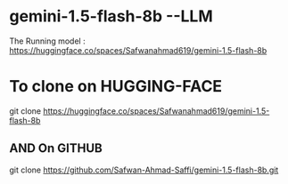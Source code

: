 # gemini-1.5-flash-8b --LLM
The Running model : https://huggingface.co/spaces/Safwanahmad619/gemini-1.5-flash-8b
# To clone on HUGGING-FACE 
git clone https://huggingface.co/spaces/Safwanahmad619/gemini-1.5-flash-8b
## AND On GITHUB
git clone https://github.com/Safwan-Ahmad-Saffi/gemini-1.5-flash-8b.git
